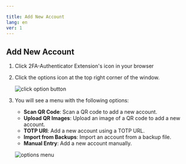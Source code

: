 ```yaml
---

title: Add New Account
lang: en
ver: 1
---
```


## Add New Account

1. Click 2FA-Authenticator Extension's icon in your browser
2. Click the options icon at the top right corner of the window.

    ![click option button](/docs/more-options-add-entry.png)    

3. You will see a menu with the following options:

    - **Scan QR Code**: Scan a QR code to add a new account.
    - **Upload QR Images**: Upload an image of a QR code to add a new account.
    - **TOTP URI**: Add a new account using a TOTP URL.
    - **Import from Backups**: Import an account from a backup file.
    - **Manual Entry**: Add a new account manually.

    ![options menu](/docs/add-entry-menu.png)
